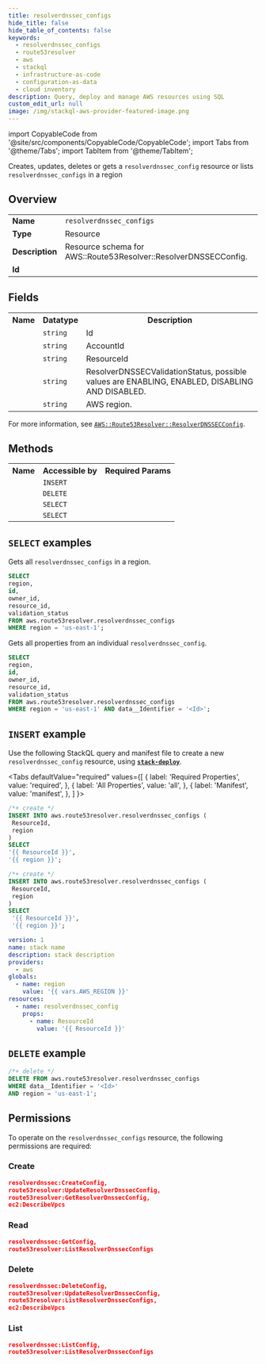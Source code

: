 ```yaml
---
title: resolverdnssec_configs
hide_title: false
hide_table_of_contents: false
keywords:
  - resolverdnssec_configs
  - route53resolver
  - aws
  - stackql
  - infrastructure-as-code
  - configuration-as-data
  - cloud inventory
description: Query, deploy and manage AWS resources using SQL
custom_edit_url: null
image: /img/stackql-aws-provider-featured-image.png
---
```


import CopyableCode from '@site/src/components/CopyableCode/CopyableCode';
import Tabs from '@theme/Tabs';
import TabItem from '@theme/TabItem';

Creates, updates, deletes or gets a <code>resolverdnssec_config</code> resource or lists <code>resolverdnssec_configs</code> in a region

## Overview
<table>
<tbody>
<tr><td><b>Name</b></td><td><code>resolverdnssec_configs</code></td></tr>
<tr><td><b>Type</b></td><td>Resource</td></tr>
<tr><td><b>Description</b></td><td>Resource schema for AWS::Route53Resolver::ResolverDNSSECConfig.</td></tr>
<tr><td><b>Id</b></td><td><CopyableCode code="aws.route53resolver.resolverdnssec_configs" /></td></tr>
</tbody>
</table>

## Fields
<table>
<tbody>
<tr><th>Name</th><th>Datatype</th><th>Description</th></tr><tr><td><CopyableCode code="id" /></td><td><code>string</code></td><td>Id</td></tr>
<tr><td><CopyableCode code="owner_id" /></td><td><code>string</code></td><td>AccountId</td></tr>
<tr><td><CopyableCode code="resource_id" /></td><td><code>string</code></td><td>ResourceId</td></tr>
<tr><td><CopyableCode code="validation_status" /></td><td><code>string</code></td><td>ResolverDNSSECValidationStatus, possible values are ENABLING, ENABLED, DISABLING AND DISABLED.</td></tr>
<tr><td><CopyableCode code="region" /></td><td><code>string</code></td><td>AWS region.</td></tr>
</tbody>
</table>

For more information, see <a href="https://docs.aws.amazon.com/AWSCloudFormation/latest/UserGuide/aws-resource-route53resolver-resolverdnssecconfig.html"><code>AWS::Route53Resolver::ResolverDNSSECConfig</code></a>.

## Methods

<table>
<tbody>
  <tr>
    <th>Name</th>
    <th>Accessible by</th>
    <th>Required Params</th>
  </tr>
  <tr>
    <td><CopyableCode code="create_resource" /></td>
    <td><code>INSERT</code></td>
    <td><CopyableCode code="region" /></td>
  </tr>
  <tr>
    <td><CopyableCode code="delete_resource" /></td>
    <td><code>DELETE</code></td>
    <td><CopyableCode code="data__Identifier, region" /></td>
  </tr>
  <tr>
    <td><CopyableCode code="list_resources" /></td>
    <td><code>SELECT</code></td>
    <td><CopyableCode code="region" /></td>
  </tr>
  <tr>
    <td><CopyableCode code="get_resource" /></td>
    <td><code>SELECT</code></td>
    <td><CopyableCode code="data__Identifier, region" /></td>
  </tr>
</tbody>
</table>

## `SELECT` examples
Gets all <code>resolverdnssec_configs</code> in a region.
```sql
SELECT
region,
id,
owner_id,
resource_id,
validation_status
FROM aws.route53resolver.resolverdnssec_configs
WHERE region = 'us-east-1';
```
Gets all properties from an individual <code>resolverdnssec_config</code>.
```sql
SELECT
region,
id,
owner_id,
resource_id,
validation_status
FROM aws.route53resolver.resolverdnssec_configs
WHERE region = 'us-east-1' AND data__Identifier = '<Id>';
```

## `INSERT` example

Use the following StackQL query and manifest file to create a new <code>resolverdnssec_config</code> resource, using [__`stack-deploy`__](https://pypi.org/project/stack-deploy/).

<Tabs
    defaultValue="required"
    values={[
      { label: 'Required Properties', value: 'required', },
      { label: 'All Properties', value: 'all', },
      { label: 'Manifest', value: 'manifest', },
    ]
}>
<TabItem value="required">

```sql
/*+ create */
INSERT INTO aws.route53resolver.resolverdnssec_configs (
 ResourceId,
 region
)
SELECT 
'{{ ResourceId }}',
'{{ region }}';
```
</TabItem>
<TabItem value="all">

```sql
/*+ create */
INSERT INTO aws.route53resolver.resolverdnssec_configs (
 ResourceId,
 region
)
SELECT 
 '{{ ResourceId }}',
 '{{ region }}';
```
</TabItem>
<TabItem value="manifest">

```yaml
version: 1
name: stack name
description: stack description
providers:
  - aws
globals:
  - name: region
    value: '{{ vars.AWS_REGION }}'
resources:
  - name: resolverdnssec_config
    props:
      - name: ResourceId
        value: '{{ ResourceId }}'

```
</TabItem>
</Tabs>

## `DELETE` example

```sql
/*+ delete */
DELETE FROM aws.route53resolver.resolverdnssec_configs
WHERE data__Identifier = '<Id>'
AND region = 'us-east-1';
```

## Permissions

To operate on the <code>resolverdnssec_configs</code> resource, the following permissions are required:

### Create
```json
resolverdnssec:CreateConfig,
route53resolver:UpdateResolverDnssecConfig,
route53resolver:GetResolverDnssecConfig,
ec2:DescribeVpcs
```

### Read
```json
resolverdnssec:GetConfig,
route53resolver:ListResolverDnssecConfigs
```

### Delete
```json
resolverdnssec:DeleteConfig,
route53resolver:UpdateResolverDnssecConfig,
route53resolver:ListResolverDnssecConfigs,
ec2:DescribeVpcs
```

### List
```json
resolverdnssec:ListConfig,
route53resolver:ListResolverDnssecConfigs
```

